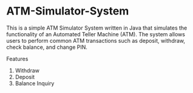 # ATM-Simulator-System
This is a simple ATM Simulator System written in Java that simulates the functionality of an Automated Teller Machine (ATM). The system allows users to perform common ATM transactions such as deposit, withdraw, check balance, and change PIN.

Features
1. Withdraw
2. Deposit
3. Balance Inquiry
